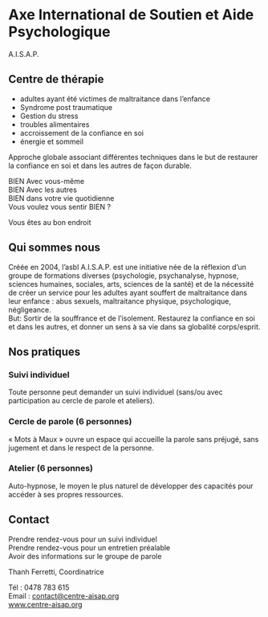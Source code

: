 # Axe International de Soutien et Aide Psychologique

A.I.S.A.P.

## Centre de thérapie 

- adultes ayant été victimes de maltraitance dans l’enfance
- Syndrome post traumatique
- Gestion du stress
- troubles alimentaires
- accroissement de la confiance en soi
- énergie et sommeil

Approche globale associant différentes techniques dans le but de restaurer la confiance en soi et dans les autres de façon durable.


BIEN Avec vous-même  
BIEN Avec les autres  
BIEN dans votre vie quotidienne  
Vous voulez vous sentir BIEN ?

Vous êtes au bon endroit


## Qui sommes nous

Créée en 2004, l’asbl A.I.S.A.P. est une initiative née de la réflexion d’un groupe de formations diverses (psychologie, psychanalyse, hypnose, sciences humaines, sociales, arts, sciences de la santé) et de la nécessité de créer un service pour les adultes ayant souffert de maltraitance dans leur enfance : abus sexuels, maltraitance physique, psychologique, négligeance.  
But: Sortir de la souffrance et de l’isolement. Restaurez la confiance en soi et dans les autres, et donner un sens à sa vie dans sa globalité corps/esprit.  

## Nos pratiques

### Suivi individuel
Toute personne peut demander un suivi individuel (sans/ou avec participation au cercle de parole et ateliers).  
    
### Cercle de parole (6 personnes)
« Mots à Maux » ouvre un espace qui accueille la parole sans préjugé, sans jugement et dans le respect de la personne.  
    
### Atelier (6 personnes)
Auto-hypnose, le moyen le plus naturel de développer des capacités pour accéder à ses propres ressources.  


## Contact

Prendre rendez-vous  pour un suivi individuel  
Prendre rendez-vous pour un entretien préalable  
Avoir des informations sur le groupe de parole  

Thanh Ferretti, Coordinatrice  

Tél : 0478 783 615  
Email : contact@centre-aisap.org  
www.centre-aisap.org
